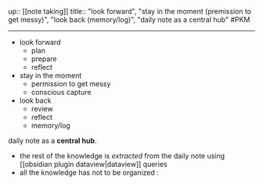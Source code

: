 up:: [[note taking]]
title:: "look forward", "stay in the moment (premission to get messy)", "look back (memory/log)", "daily note as a central hub"
#PKM

----


 - look forward 
     - plan
     - prepare
     - reflect
 - stay in the moment 
     - permission to get messy
     - conscious capture
 - look back
     - review
     - reflect 
     - memory/log

daily note as a **central hub**.
 - the rest of the knowledge is _extracted_ from the daily note using [[obsidian plugin dataview|dataview]] queries
 - all the knowledge has not to be organized : 

